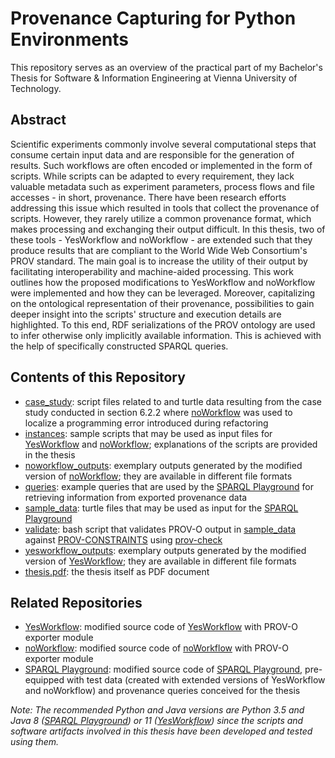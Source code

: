 # Provenance Capturing for Python Environments

This repository serves as an overview of the practical part of my Bachelor's Thesis for Software & Information Engineering at Vienna University of Technology.

## Abstract

Scientific experiments commonly involve several computational steps that consume certain input data and are responsible for the generation of results.
Such workflows are often encoded or implemented in the form of scripts.
While scripts can be adapted to every requirement, they lack valuable metadata such as experiment parameters, process flows and file accesses - in short, provenance.
There have been research efforts addressing this issue which resulted in tools that collect the provenance of scripts.
However, they rarely utilize a common provenance format, which makes processing and exchanging their output difficult.
In this thesis, two of these tools - YesWorkflow and noWorkflow - are extended such that they produce results that are compliant to the World Wide Web Consortium's PROV standard.
The main goal is to increase the utility of their output by facilitating interoperability and machine-aided processing.
This work outlines how the proposed modifications to YesWorkflow and noWorkflow were implemented and how they can be leveraged.
Moreover, capitalizing on the ontological representation of their provenance, possibilities to gain deeper insight into the scripts' structure and execution details are highlighted.
To this end, RDF serializations of the PROV ontology are used to infer otherwise only implicitly available information.
This is achieved with the help of specifically constructed SPARQL queries.

## Contents of this Repository

- [case_study](case_study): script files related to and turtle data resulting from the case study conducted in section 6.2.2 where [noWorkflow](https://github.com/raffaelfoidl/noworkflow) was used to localize a programming error introduced during refactoring
- [instances](instances): sample scripts that may be used as input files for [YesWorkflow](https://github.com/raffaelfoidl/yw-prototypes) and [noWorkflow](https://github.com/raffaelfoidl/noworkflow); explanations of the scripts are provided in the thesis
- [noworkflow_outputs](noworkflow_outputs): exemplary outputs generated by the modified version of [noWorkflow](https://github.com/raffaelfoidl/noworkflow); they are available in different file formats
- [queries](queries): example queries that are used by the [SPARQL Playground](https://github.com/raffaelfoidl/sparql-playground) for retrieving information from exported provenance data
- [sample_data](sample_data): turtle files that may be used as input for the [SPARQL Playground](https://github.com/raffaelfoidl/sparql-playground)
- [validate](validate): bash script that validates PROV-O output in [sample_data](sample_data) against [PROV-CONSTRAINTS](https://www.w3.org/TR/prov-constraints/) using [prov-check](https://github.com/pgroth/prov-check)
- [yesworkflow_outputs](yesworkflow_outputs): exemplary outputs generated by the modified version of [YesWorkflow](https://github.com/raffaelfoidl/yw-prototypes); they are available in different file formats
- [thesis.pdf](thesis.pdf): the thesis itself as PDF document

## Related Repositories

- [YesWorkflow](https://github.com/raffaelfoidl/yw-prototypes): modified source code of [YesWorkflow](https://github.com/yesworkflow-org/yw-prototypes) with PROV-O exporter module
- [noWorkflow](https://github.com/raffaelfoidl/noworkflow): modified source code of [noWorkflow](https://github.com/gems-uff/noworkflow) with PROV-O exporter module
- [SPARQL Playground](https://github.com/raffaelfoidl/sparql-playground): modified source code of [SPARQL Playground](https://github.com/calipho-sib/sparql-playground), pre-equipped with test data (created with extended versions of YesWorkflow and noWorkflow) and provenance queries conceived for the thesis

_Note: The recommended Python and Java versions are Python 3.5 and Java 8 ([SPARQL Playground](https://github.com/raffaelfoidl/sparql-playground)) or 11 ([YesWorkflow](https://github.com/raffaelfoidl/yw-prototypes)) since the scripts and software artifacts involved in this thesis have been developed and tested using them._

